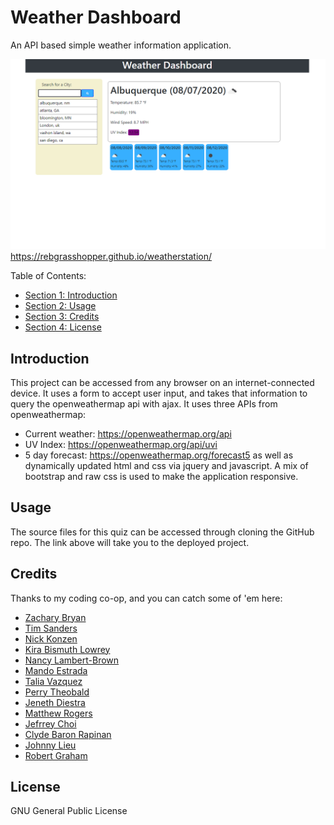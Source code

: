 # Weather Dashboard
An API based simple weather information application.

![screenshot of JavaScript code quiz](./Assets/images/screenshot.png)
https://rebgrasshopper.github.io/weatherstation/

Table of Contents:

- [Section 1: Introduction](#introduction)
- [Section 2: Usage](#usage)
- [Section 3: Credits](#credits)
- [Section 4: License](#license)

## Introduction ##

This project can be accessed from any browser on an internet-connected device. It uses a form to accept user input, and takes that information to query the openweathermap api with ajax. It uses three APIs from openweathermap: 
- Current weather: https://openweathermap.org/api
- UV Index: https://openweathermap.org/api/uvi
- 5 day forecast: https://openweathermap.org/forecast5
as well as dynamically updated html and css via jquery and javascript. A mix of bootstrap and raw css is used to make the application responsive.

## Usage ##

The source files for this quiz can be accessed through cloning the GitHub repo. The link above will take you to the deployed project.

## Credits ##

Thanks to my coding co-op, and you can catch some of 'em here:

- [Zachary Bryan](https://github.com/zacharybryan)
- [Tim Sanders](https://github.com/tbsanders5)
- [Nick Konzen](https://github.com/NTKonzen)
- [Kira Bismuth Lowrey](https://github.com/KILowrey)
- [Nancy Lambert-Brown](https://github.com/n-lambert)
- [Mando Estrada](https://github.com/Mando619)
- [Talia Vazquez](https://github.com/taliavazquez)
- [Perry Theobald](https://github.com/perrytjr)
- [Jeneth Diestra](https://github.com/jen6one9)
- [Matthew Rogers](https://github.com/Rogers-Development-Services)
- [Jefrrey Choi](https://github.com/jepoy92)
- [Clyde Baron Rapinan](https://github.com/clydebaron2000)
- [Johnny Lieu](https://github.com/johnnylieu)
- [Robert Graham](https://github.com/Robmgraham)

## License ##

GNU General Public License
